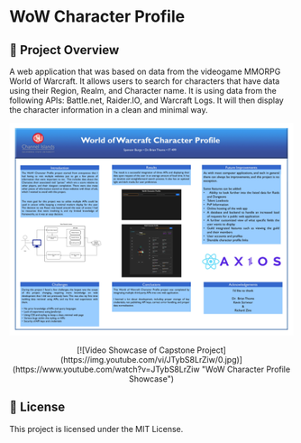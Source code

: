 # WoW Character Profile

## 💸 Project Overview
A web application that was based on data from the videogame MMORPG World of Warcraft. It allows users to search for characters that have data using their Region, Realm, and Character name. It is using data from the following APIs: Battle.net, Raider.IO, and Warcraft Logs. It will then display the character information in a clean and minimal way.


![Capstone Poster Image](/spencer-burge-blue-36x48a.jpg)

<p align="center">
[![Video Showcase of Capstone Project](https://img.youtube.com/vi/JTybS8LrZiw/0.jpg)](https://www.youtube.com/watch?v=JTybS8LrZiw "WoW Character Profile Showcase")
</p>


## 📄 License
This project is licensed under the MIT License.

